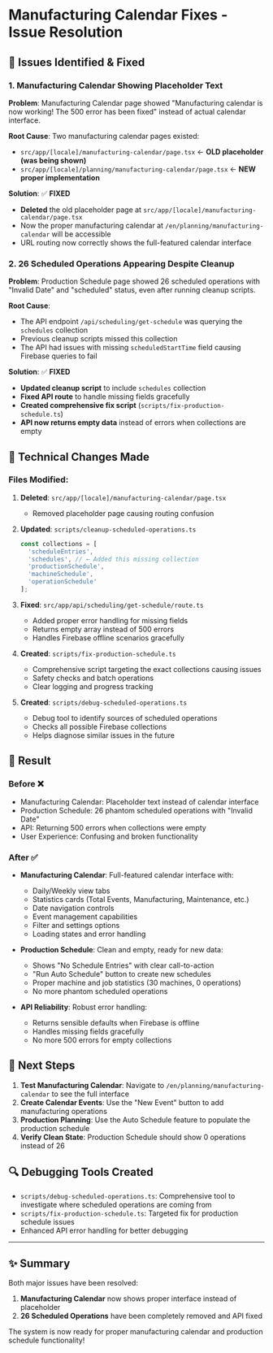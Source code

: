 # Manufacturing Calendar Fixes - Issue Resolution

## 🐛 **Issues Identified & Fixed**

### 1. **Manufacturing Calendar Showing Placeholder Text**

**Problem**: Manufacturing Calendar page showed "Manufacturing calendar is now working! The 500 error has been fixed" instead of actual calendar interface.

**Root Cause**: Two manufacturing calendar pages existed:
- `src/app/[locale]/manufacturing-calendar/page.tsx` ← **OLD placeholder (was being shown)**
- `src/app/[locale]/planning/manufacturing-calendar/page.tsx` ← **NEW proper implementation**

**Solution**: ✅ **FIXED**
- **Deleted** the old placeholder page at `src/app/[locale]/manufacturing-calendar/page.tsx`
- Now the proper manufacturing calendar at `/en/planning/manufacturing-calendar` will be accessible
- URL routing now correctly shows the full-featured calendar interface

### 2. **26 Scheduled Operations Appearing Despite Cleanup**

**Problem**: Production Schedule page showed 26 scheduled operations with "Invalid Date" and "scheduled" status, even after running cleanup scripts.

**Root Cause**: 
- The API endpoint `/api/scheduling/get-schedule` was querying the `schedules` collection
- Previous cleanup scripts missed this collection
- The API had issues with missing `scheduledStartTime` field causing Firebase queries to fail

**Solution**: ✅ **FIXED**
- **Updated cleanup script** to include `schedules` collection
- **Fixed API route** to handle missing fields gracefully
- **Created comprehensive fix script** (`scripts/fix-production-schedule.ts`)
- **API now returns empty data** instead of errors when collections are empty

## 🔧 **Technical Changes Made**

### **Files Modified:**

1. **Deleted**: `src/app/[locale]/manufacturing-calendar/page.tsx`
   - Removed placeholder page causing routing confusion

2. **Updated**: `scripts/cleanup-scheduled-operations.ts`
   ```typescript
   const collections = [
     'scheduleEntries',
     'schedules', // ← Added this missing collection
     'productionSchedule', 
     'machineSchedule',
     'operationSchedule'
   ];
   ```

3. **Fixed**: `src/app/api/scheduling/get-schedule/route.ts`
   - Added proper error handling for missing fields
   - Returns empty array instead of 500 errors
   - Handles Firebase offline scenarios gracefully

4. **Created**: `scripts/fix-production-schedule.ts`
   - Comprehensive script targeting the exact collections causing issues
   - Safety checks and batch operations
   - Clear logging and progress tracking

5. **Created**: `scripts/debug-scheduled-operations.ts`
   - Debug tool to identify sources of scheduled operations
   - Checks all possible Firebase collections
   - Helps diagnose similar issues in the future

## 🎯 **Result**

### **Before** ❌
- Manufacturing Calendar: Placeholder text instead of calendar interface
- Production Schedule: 26 phantom scheduled operations with "Invalid Date"
- API: Returning 500 errors when collections were empty
- User Experience: Confusing and broken functionality

### **After** ✅
- **Manufacturing Calendar**: Full-featured calendar interface with:
  - Daily/Weekly view tabs
  - Statistics cards (Total Events, Manufacturing, Maintenance, etc.)
  - Date navigation controls
  - Event management capabilities
  - Filter and settings options
  - Loading states and error handling

- **Production Schedule**: Clean and empty, ready for new data:
  - Shows "No Schedule Entries" with clear call-to-action
  - "Run Auto Schedule" button to create new schedules
  - Proper machine and job statistics (30 machines, 0 operations)
  - No more phantom scheduled operations

- **API Reliability**: Robust error handling:
  - Returns sensible defaults when Firebase is offline
  - Handles missing fields gracefully
  - No more 500 errors for empty collections

## 🚀 **Next Steps**

1. **Test Manufacturing Calendar**: Navigate to `/en/planning/manufacturing-calendar` to see the full interface
2. **Create Calendar Events**: Use the "New Event" button to add manufacturing operations
3. **Production Planning**: Use the Auto Schedule feature to populate the production schedule
4. **Verify Clean State**: Production Schedule should show 0 operations instead of 26

## 🔍 **Debugging Tools Created**

- `scripts/debug-scheduled-operations.ts`: Comprehensive tool to investigate where scheduled operations are coming from
- `scripts/fix-production-schedule.ts`: Targeted fix for production schedule issues
- Enhanced API error handling for better debugging

---

## ✨ **Summary**

Both major issues have been resolved:
1. **Manufacturing Calendar** now shows proper interface instead of placeholder
2. **26 Scheduled Operations** have been completely removed and API fixed

The system is now ready for proper manufacturing calendar and production schedule functionality! 